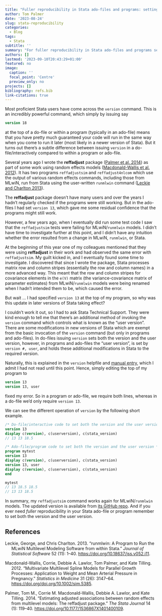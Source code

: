 ```yaml
---
title: "Fuller reproducibility in Stata ado-files and programs: setting the version and user version"
author: Tom Palmer
date: '2023-08-24'
slug: stata-reproducibility
categories:
  - Blog
tags:
  - Stata
subtitle: ''
summary: "For fuller reproducibility in Stata ado-files and programs set both the version and the user version."
authors: []
lastmod: '2023-09-10T20:43:29+01:00'
featured: no
image:
  caption: ''
  focal_point: 'Centre'
  preview_only: no
projects: []
bibliography: refs.bib
link-citations: true
---
```


Most proficient Stata users have come across the `version` command. This is an incredibly powerful command, which simply by issuing say

``` stata
version 18
```

at the top of a do-file or within a program (typically in an ado-file) means that you have pretty much guaranteed your code will run in the same way when you come to run it later (most likely in a newer version of Stata). But it turns out there’s a subtle difference between issuing `version` in a do-file/interactively compared to within a program or ado-file.

Several years ago I wrote the **reffadjust** package ([Palmer et al. 2014](#ref-palmer-sj-2014)) as part of some work using random effects models ([Macdonald-Wallis et al. 2012](#ref-mcdw-sim-2012)). It has two programs `reffadjustsim` and `reffadjust4nlcom` which use the output of various random effects commands, including those from MLwiN, run from Stata using the user-written `runmlwin` command ([Leckie and Charlton 2013](#ref-leckie-jss-2013)).

The **reffadjust** package doesn’t have many users and over the years I hadn’t regularly checked if the programs were still working. But in the ado-files I had set `version 13`, which gave me some residual confidence that the programs might still work.

However, a few years ago, when I eventually did run some test code I saw that the `reffadjustsim` tests were failing for MLwiN/`runmlwin` models. I didn’t have time to investigate further at this point, and I didn’t have any intuition whether the error resulted from a change in MLwiN, `runmlwin`, or Stata.

At the beginning of this year one of my colleagues mentioned that they were using **reffadjust** in their work and had observed the same error with `reffadjustsim`. My guilt kicked in, and I eventually found some time to investigate. I discovered that since I wrote the package, Stata processes matrix row and column stripes (essentially the row and column names) in a more advanced way. This meant that the row and column stripes for covariance elements in the `e(V)` matrix (the variance-covariance matrix of parameter estimates) from MLwiN/`runmlwin` models were being renamed when I hadn’t intended them to be, which caused the error.

But wait … I had specified `version 13` at the top of my program, so why was this update in later versions of Stata taking effect?

I couldn’t work it out, so I had to ask Stata Technical Support. They were kind enough to tell me that there’s an additional method of invoking the `version` command which controls what is known as the “user version”. There are some modifications in new versions of Stata which are exempt from the basic invocation of the `version` command (but only in programs and ado-files). In do-files issuing `version` sets both the version and the user version, however, in programs and ado-files the “user version”, is set by `version #, user`, and holds these additional modifications in Stata to the required version.

Naturally, this is explained in the `version` helpfile and [manual entry](https://www.stata.com/manuals/pversion.pdf), which I admit I had not read until this point. Hence, simply editing the top of my program to

``` stata
version 13
version 13, user
```

fixed my error. So in a program or ado-file, we require both lines, whereas in a do-file we’d only require `version 13`.

We can see the different operation of `version` by the following short example.

``` stata
/* Do-file/interactive code to set both the version and the user version */
version 13
display c(version), c(userversion), c(stata_version)
// 13 13 18.5
```

``` stata
/* Ado-file/program code to set both the version and the user version */
program mytest
version 13
display c(version), c(userversion), c(stata_version)
version 13, user
display c(version), c(userversion), c(stata_version)
end

mytest
// 13 18.5 18.5
// 13 13 18.5
```

In summary, my `reffadjustsim` command works again for MLwiN/`runmlwin` models. The updated version is available from [its GitHub repo](https://github.com/remlapmot/reffadjust). And if you ever need *fuller* reproducibility in your Stata ado-file or program remember to set both the version and the user version.

## References

<div id="refs" class="references csl-bib-body hanging-indent" entry-spacing="0">

<div id="ref-leckie-jss-2013" class="csl-entry">

Leckie, George, and Chris Charlton. 2013. “<span class="nocase">runmlwin: A Program to Run the MLwiN Multilevel Modeling Software from within Stata</span>.” *Journal of Statistical Software* 52 (11): 1–40. <https://doi.org/10.18637/jss.v052.i11>.

</div>

<div id="ref-mcdw-sim-2012" class="csl-entry">

Macdonald-Wallis, Corrie, Debbie A. Lawlor, Tom Palmer, and Kate Tilling. 2012. “Multivariate Multilevel Spline Models for Parallel Growth Processes: Application to Weight and Mean Arterial Pressure in Pregnancy.” *Statistics in Medicine* 31 (26): 3147–64. <https://doi.org/doi.org/10.1002/sim.5385>.

</div>

<div id="ref-palmer-sj-2014" class="csl-entry">

Palmer, Tom M., Corrie M. Macdonald-Wallis, Debbie A. Lawlor, and Kate Tilling. 2014. “<span class="nocase">Estimating adjusted associations between random effects from multilevel models: The reffadjust package</span>.” *The Stata Journal* 14 (1): 119–40. <https://doi.org/10.1177/1536867X1401400109>.

</div>

</div>
